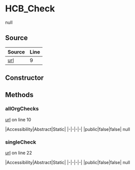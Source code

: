 # HCB_Check

null
## Source
|Source|Line|
|-|-|
|[url](https://github.com/devramsean0/hcb.js/blob/dfef3ef/src/api_endpoints/checks.ts#L9)|9|
## Constructor
## Methods
### allOrgChecks
[url](https://github.com/devramsean0/hcb.js/blob/dfef3ef/src/api_endpoints/checks.ts#L10) on line 10  

|Accessibility|Abstract|Static|
|-|-|-|-|
|public|false|false|
null

### singleCheck
[url](https://github.com/devramsean0/hcb.js/blob/dfef3ef/src/api_endpoints/checks.ts#L22) on line 22  

|Accessibility|Abstract|Static|
|-|-|-|-|
|public|false|false|
null
